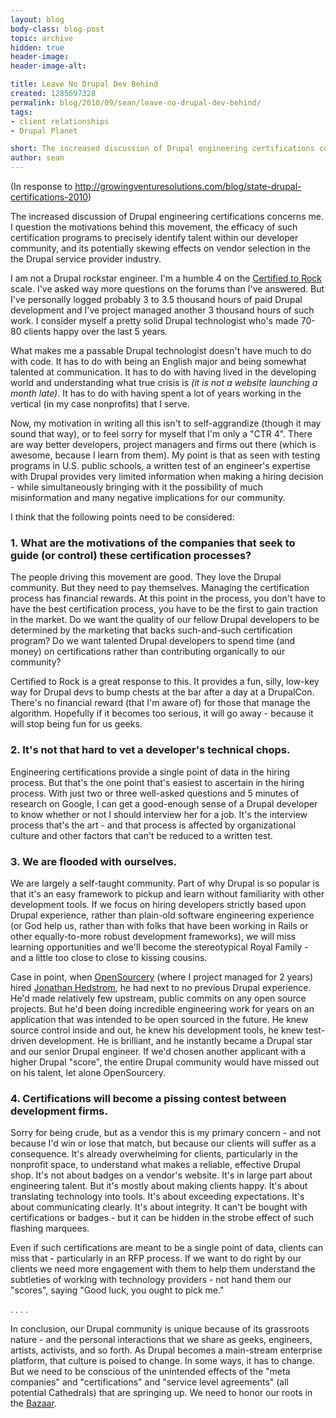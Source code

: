 ```yaml
---
layout: blog
body-class: blog-post
topic: archive
hidden: true
header-image:
header-image-alt:

title: Leave No Drupal Dev Behind
created: 1285697328
permalink: blog/2010/09/sean/leave-no-drupal-dev-behind/
tags:
- client relationships
- Drupal Planet

short: The increased discussion of Drupal engineering certifications concerns me. 
author: sean
---
```

(In response to http://growingventuresolutions.com/blog/state-drupal-certifications-2010)

The increased discussion of Drupal engineering certifications concerns me. I question the motivations behind this movement, the efficacy of such certification programs to precisely identify talent within our developer community, and its potentially skewing effects on vendor selection in the the Drupal service provider industry.

I am not a Drupal rockstar engineer. I'm a humble 4 on the <a href="http://certifiedtorock.com/" target="_blank">Certified to Rock</a> scale. I've asked way more questions on the forums than I've answered. But I've personally logged probably 3 to 3.5 thousand hours of paid Drupal development and I've project managed another 3 thousand hours of such work. I consider myself a pretty solid Drupal technologist who's made 70-80 clients happy over the last 5 years.

What makes me a passable Drupal technologist doesn't have much to do with code. It has to do with being an English major and being somewhat talented at communication. It has to do with having lived in the developing world and understanding what true crisis is <i>(it is not a website launching a month late)</i>. It has to do with having spent a lot of years working in the vertical (in my case nonprofits) that I serve.

Now, my motivation in writing all this isn't to self-aggrandize (though it may sound that way), or to feel sorry for myself that I'm only a "CTR 4". There are way better developers, project managers and firms out there (which is awesome, because I learn from them). My point is that as seen with testing programs in U.S. public schools, a written test of an engineer's expertise with Drupal provides very limited information when making a hiring decision - while simultaneously bringing with it the possibility of much misinformation and many negative implications for our community.

I think that the following points need to be considered:

<h3>1. What are the motivations of the companies that seek to guide (or control) these certification processes?</h3>

The people driving this movement are good. They love the Drupal community. But they need to pay themselves. Managing the certification process has financial rewards. At this point in the process, you don't have to have the best certification process, you have to be the first to gain traction in the market. Do we want the quality of our fellow Drupal developers to be determined by the marketing that backs such-and-such certification program? Do we want talented Drupal developers to spend time (and money) on certifications rather than contributing organically to our community?

Certified to Rock is a great response to this. It provides a fun, silly, low-key way for Drupal devs to bump chests at the bar after a day at a DrupalCon. There's no financial reward (that I'm aware of) for those that manage the algorithm. Hopefully if it becomes too serious, it will go away - because it will stop being fun for us geeks.

<h3>2. It's not that hard to vet a developer's technical chops.</h3>

Engineering certifications provide a single point of data in the hiring process. But that's the one point that's easiest to ascertain in the hiring process. With just two or three well-asked questions and 5 minutes of research on Google, I can get a good-enough sense of a Drupal developer to know whether or not I should interview her for a job. It's the interview process that's the art - and that process is affected by organizational culture and other factors that can't be reduced to a written test.

<h3>3. We are flooded with ourselves.</h3>

We are largely a self-taught community. Part of why Drupal is so popular is that it's an easy framework to pickup and learn without familiarity with other development tools. If we focus on hiring developers strictly based upon Drupal experience, rather than plain-old software engineering experience (or God help us, rather than with folks that have been working in Rails or other equally-to-more robust development frameworks), we will miss learning opportunities and we'll become the stereotypical Royal Family - and a little too close to close to kissing cousins.

Case in point, when <a href="http://opensourcery.com" target="_blank">OpenSourcery</a> (where I project managed for 2 years) hired <a href="http://drupal.org/users/jhedstrom" target="_blank">Jonathan Hedstrom</a>, he had next to no previous Drupal experience. He'd made relatively few upstream, public commits on any open source projects. But he'd been doing incredible engineering work for years on an application that was intended to be open sourced in the future. He knew source control inside and out, he knew his development tools, he knew test-driven development. He is brilliant, and he instantly became a Drupal star and our senior Drupal engineer. If we'd chosen another applicant with a higher Drupal "score", the entire Drupal community would have missed out on his talent, let alone OpenSourcery.

<h3>4. Certifications will become a pissing contest between development firms.</h3>

Sorry for being crude, but as a vendor this is my primary concern - and not because I'd win or lose that match, but because our clients will suffer as a consequence. It's already overwhelming for clients, particularly in the nonprofit space, to understand what makes a reliable, effective Drupal shop. It's not about badges on a vendor's website. It's in large part about engineering talent. But it's mostly about making clients happy. It's about translating technology into tools. It's about exceeding expectations. It's about communicating clearly. It's about integrity. It can't be bought with certifications or badges - but it can be hidden in the strobe effect of such flashing marquees.

Even if such certifications are meant to be a single point of data, clients can miss that - particularly in an RFP process. If we want to do right by our clients we need more engagement with them to help them understand the subtleties of working with technology providers - not hand them our "scores", saying "Good luck, you ought to pick me."

. . . .

In conclusion, our Drupal community is unique because of its grassroots nature - and the personal interactions that we share as geeks, engineers, artists, activists, and so forth. As Drupal becomes a main-stream enterprise platform, that culture is poised to change. In some ways, it has to change. But we need to be conscious of the unintended effects of the "meta companies" and "certifications" and "service level agreements" (all potential Cathedrals) that are springing up. We need to honor our roots in the <a href="http://en.wikipedia.org/wiki/The_Cathedral_and_the_Bazaar" target="_blank">Bazaar</a>.
